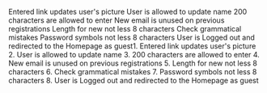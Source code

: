 Entered link updates user's picture
User is allowed to update name
200 characters are allowed to enter
New email is unused on previous registrations
Length for new not less 8 characters
Check grammatical mistakes
Password symbols not less 8 characters
User is Logged out and redirected to the Homepage as guest1. Entered link updates user's picture
2. User is allowed to update name
3. 200 characters are allowed to enter
4. New email is unused on previous registrations
5. Length for new not less 8 characters
6. Check grammatical mistakes
7. Password symbols not less 8 characters
8. User is Logged out and redirected to the Homepage as guest

